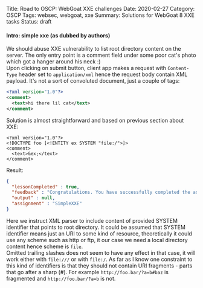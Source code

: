 Title: Road to OSCP: WebGoat XXE challenges
Date: 2020-02-27
Category: OSCP
Tags: websec, webgoat, xxe
Summary: Solutions for WebGoat 8 XXE tasks
Status: draft

#### Intro: simple xxe (as dubbed by authors)
We should abuse XXE vulnerability to list root directory content on the server.
The only entry point is a comment field under some poor cat's photo which got a hanger around his neck :)  
Upon clicking on submit button, client app makes a request with `Content-Type` header set to `application/xml` hence the request body contain XML payload.
It's not a sort of convoluted document, just a couple of tags:
```xml
<?xml version="1.0"?>
<comment>  
  <text>hi there lil cat</text>
</comment>
```


Solution is almost straightforward and based on previous section about XXE:
```
<?xml version="1.0"?>
<!DOCTYPE foo [<!ENTITY ex SYSTEM "file:/">]>
<comment>
  <text>&ex;</text>
</comment>
```

Result:
```json
{
  "lessonCompleted" : true,
  "feedback" : "Congratulations. You have successfully completed the assignment.",
  "output" : null,
  "assignment" : "SimpleXXE"
}
```

Here we instruct XML parser to include content of provided SYSTEM identifier that points to root directory.
It could be assumed that SYSTEM identifier means just an URI to some kind of resource, theoretically it could use any scheme such as http or ftp, it our case we need a local directory content hence scheme is `file`.  
Omitted trailing slashes does not seem to have any effect in that case, it will work either with `file:///` or with `file:/`.
As far as I know one constraint to this kind of identifiers is that they should not contain URI fragments - parts that go after a sharp (#).
For example `http://foo.bar/?a=b#baz` is fragmented and `http://foo.bar/?a=b` is not.

